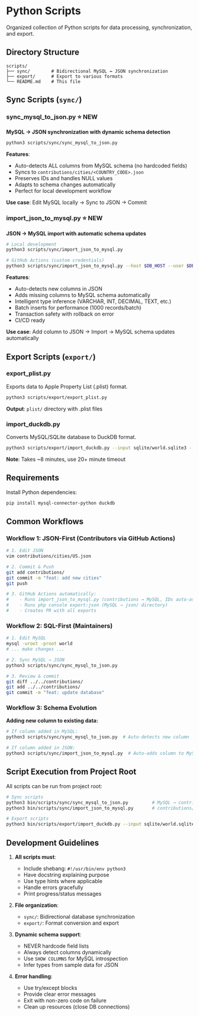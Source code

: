 # Python Scripts

Organized collection of Python scripts for data processing, synchronization, and export.

## Directory Structure

```
scripts/
├── sync/        # Bidirectional MySQL ↔ JSON synchronization
├── export/      # Export to various formats
└── README.md    # This file
```

## Sync Scripts (`sync/`)

### sync_mysql_to_json.py ⭐ NEW
**MySQL → JSON synchronization with dynamic schema detection**

```bash
python3 scripts/sync/sync_mysql_to_json.py
```

**Features**:
- Auto-detects ALL columns from MySQL schema (no hardcoded fields)
- Syncs to `contributions/cities/<COUNTRY_CODE>.json`
- Preserves IDs and handles NULL values
- Adapts to schema changes automatically
- Perfect for local development workflow

**Use case**: Edit MySQL locally → Sync to JSON → Commit

### import_json_to_mysql.py ⭐ NEW
**JSON → MySQL import with automatic schema updates**

```bash
# Local development
python3 scripts/sync/import_json_to_mysql.py

# GitHub Actions (custom credentials)
python3 scripts/sync/import_json_to_mysql.py --host $DB_HOST --user $DB_USER --password $DB_PASSWORD
```

**Features**:
- Auto-detects new columns in JSON
- Adds missing columns to MySQL schema automatically
- Intelligent type inference (VARCHAR, INT, DECIMAL, TEXT, etc.)
- Batch inserts for performance (1000 records/batch)
- Transaction safety with rollback on error
- CI/CD ready

**Use case**: Add column to JSON → Import → MySQL schema updates automatically


## Export Scripts (`export/`)

### export_plist.py
Exports data to Apple Property List (.plist) format.

```bash
python3 scripts/export/export_plist.py
```

**Output**: `plist/` directory with .plist files

### import_duckdb.py
Converts MySQL/SQLite database to DuckDB format.

```bash
python3 scripts/export/import_duckdb.py --input sqlite/world.sqlite3 --output duckdb/world.db
```

**Note**: Takes ~8 minutes, use 20+ minute timeout

## Requirements

Install Python dependencies:

```bash
pip install mysql-connector-python duckdb
```

## Common Workflows

### Workflow 1: JSON-First (Contributors via GitHub Actions)
```bash
# 1. Edit JSON
vim contributions/cities/US.json

# 2. Commit & Push
git add contributions/
git commit -m "feat: add new cities"
git push

# 3. GitHub Actions automatically:
#    - Runs import_json_to_mysql.py (contributions → MySQL, IDs auto-assigned)
#    - Runs php console export:json (MySQL → json/ directory)
#    - Creates PR with all exports
```

### Workflow 2: SQL-First (Maintainers)
```bash
# 1. Edit MySQL
mysql -uroot -proot world
# ... make changes ...

# 2. Sync MySQL → JSON
python3 scripts/sync/sync_mysql_to_json.py

# 3. Review & commit
git diff ../../contributions/
git add ../../contributions/
git commit -m "feat: update database"
```

### Workflow 3: Schema Evolution
**Adding new column to existing data:**

```bash
# If column added in MySQL:
python3 scripts/sync/sync_mysql_to_json.py  # Auto-detects new column

# If column added in JSON:
python3 scripts/sync/import_json_to_mysql.py  # Auto-adds column to MySQL
```

## Script Execution from Project Root

All scripts can be run from project root:

```bash
# Sync scripts
python3 bin/scripts/sync/sync_mysql_to_json.py         # MySQL → contributions/
python3 bin/scripts/sync/import_json_to_mysql.py       # contributions/ → MySQL

# Export scripts
python3 bin/scripts/export/import_duckdb.py --input sqlite/world.sqlite3 --output duckdb/world.db
```

## Development Guidelines

1. **All scripts must**:
   - Include shebang: `#!/usr/bin/env python3`
   - Have docstring explaining purpose
   - Use type hints where applicable
   - Handle errors gracefully
   - Print progress/status messages

2. **File organization**:
   - `sync/`: Bidirectional database synchronization
   - `export/`: Format conversion and export

3. **Dynamic schema support**:
   - NEVER hardcode field lists
   - Always detect columns dynamically
   - Use `SHOW COLUMNS` for MySQL introspection
   - Infer types from sample data for JSON

4. **Error handling**:
   - Use try/except blocks
   - Provide clear error messages
   - Exit with non-zero code on failure
   - Clean up resources (close DB connections)
